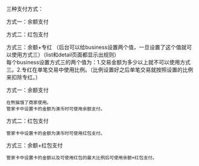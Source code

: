 三种支付方式：

方式一：余额支付

方式二：红包支付

方式三：余额+专红 （后台可以给business设置两个值，一旦设置了这个值就可以使用方式三）（list和detail页面都显示出规则）  
每个business设置方式三的两个值为：1.交易金额为多少以上就不可以使用方式三。2.专红在单笔交易中使用比例。（比例设置好之后单笔交易就按照设置的比例来扣除专红。）



方式一：余额支付

```
在熊猫饿了商家使用。
管家卡中设置卡的金额为澳币时可使用余额支付。
```

方式二：红包支付

```
管家卡中设置卡的金额为澳币时可使用红包支付。
```

方式三：余额+红包支付

```
管家卡中设置卡的金额以及可使用红包的最大比例后可使用余额+红包支付。
```



